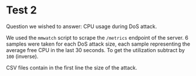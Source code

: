 # Test 2
Question we wished to answer: CPU usage during DoS attack.

We used the `mmwatch` script to scrape the `/metrics` endpoint of the server.
6 samples were taken for each DoS attack size, each sample representing the average free CPU in the last 30 seconds.
To get the utilization subtract by `100` (inverse).

CSV files contain in the first line the size of the attack.
